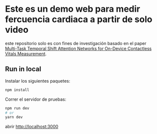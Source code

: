 # Este es un demo web para medir fercuencia cardiaca a partir de solo video

este repositorio solo es con fines de investigación basado en el paper [Multi-Task Temporal Shift Attention Networks for On-Device Contactless Vitals Measurement](https://papers.nips.cc/paper/2020/file/e1228be46de6a0234ac22ded31417bc7-Paper.pdf).


## Run in local

Instalar los siguientes paquetes:
```bash
npm install
```

Correr el servidor de pruebas:

```bash
npm run dev
# or
yarn dev
```

abrir [http://localhost:3000](http://localhost:3000) 
